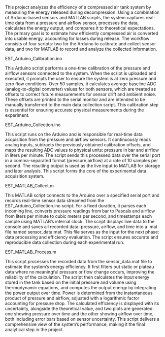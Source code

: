 This project analyzes the efficiency of a compressed air tank system by measuring the energy released during decompression. Using a combination of Arduino-based sensors and MATLAB scripts, the system captures real-time data from a pressure and airflow sensor, processes the data, calculates the energy output, and compares it to theoretical expectations. The primary goal is to estimate how efficiently compressed air is converted into usable energy, accounting for losses during release. The workflow consists of four scripts: two for the Arduino to calibrate and collect sensor data, and two for MATLAB to record and analyze the collected information.

EST_Arduino_Calibration.ino

This Arduino script performs a one-time calibration of the pressure and airflow sensors connected to the system. When the script is uploaded and executed, it prompts the user to ensure the system is at zero pressure and zero flow conditions. Over 50 samples, it calculates average baseline ADC (analog-to-digital converter) values for both sensors, which are treated as offsets to correct future measurements for sensor drift and ambient noise. These offsets are printed to the serial monitor and are intended to be manually transferred to the main data collection script. This calibration step is essential for ensuring accurate physical measurements during the experiment.

EST_Arduino_Collection.ino

This script runs on the Arduino and is responsible for real-time data acquisition from the pressure and airflow sensors. It continuously reads analog inputs, subtracts the previously obtained calibration offsets, and maps the resulting ADC values to physical units: pressure in bar and airflow in liters per minute. The script sends this processed data over the serial port in a comma-separated format (pressure,airflow) at a rate of 10 samples per second. The resulting output is used as the live input to MATLAB for storage and later analysis. This script forms the core of the experimental data acquisition system.

EST_MATLAB_Collect.m

This MATLAB script connects to the Arduino over a specified serial port and records real-time sensor data streamed from the EST_Arduino_Collection.ino script. For a fixed duration, it parses each incoming line, converts pressure readings from bar to Pascals and airflow from liters per minute to cubic meters per second, and timestamps each sample using MATLAB’s internal clock. The script displays live data to the console and saves all recorded data: pressure, airflow, and time into a .mat file named sensor_data.mat. This file serves as the input for the next phase: data processing and efficiency evaluation. The script ensures accurate and reproducible data collection during each experimental run.

EST_MATLAB_Process.m

This script processes the recorded data from the sensor_data.mat file to estimate the system’s energy efficiency. It first filters out static or plateau data where no meaningful pressure or flow change occurs, improving the reliability of the calculation. The script then calculates the input energy stored in the tank based on the initial pressure and volume using thermodynamic equations, and computes the output energy by integrating the power output over time. Power is determined from the instantaneous product of pressure and airflow, adjusted with a logarithmic factor accounting for pressure drop. The calculated efficiency is displayed with its uncertainty, alongside the theoretical value, and two plots are generated: one showing pressure over time and the other showing airflow over time, both including error bars based on sensor uncertainty. This script delivers a comprehensive view of the system’s performance, making it the final analytical step in the project.
